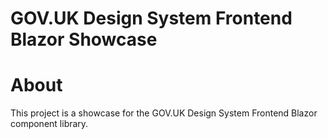 ﻿# GOV.UK Design System Frontend Blazor Showcase

# About
This project is a showcase for the GOV.UK Design System Frontend Blazor component library.